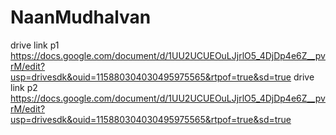 # NaanMudhalvan
drive link p1
https://docs.google.com/document/d/1UU2UCUEOuLJjrlO5_4DjDp4e6Z__pvrM/edit?usp=drivesdk&ouid=115880304030495975565&rtpof=true&sd=true
drive link p2
https://docs.google.com/document/d/1UU2UCUEOuLJjrlO5_4DjDp4e6Z__pvrM/edit?usp=drivesdk&ouid=115880304030495975565&rtpof=true&sd=true
